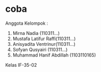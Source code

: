 coba
====
Anggota Kelompok :
1. Mirna Nadia (110311...)
2. Mustafa Latifur Raffi(110311...)
3. Anisyadita Ventrinur(110311...)
4. Sofyan Qusyairi (110311...)
5. Muhammad Hanif Abdillah (1103110165)

Kelas IF-35-02

